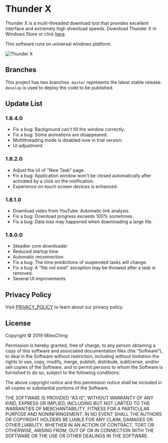 # Thunder X

Thunder X is a multi-threaded download tool that provides excellent interface and extremely high download speeds. Download Thunder X in Windows Store or click [here](https://www.microsoft.com/en-us/p/thunder-x/9njqw2wdtd43?activetab=pivot:overviewtab).

This software runs on universal windows platform.

![Thunder X](https://s2.ax1x.com/2019/05/10/E2Orz4.png)

## Branches

This project has two branches. `master` represents the latest stable release. `develop` is used to deploy the code to be published.

## Update List

### 1.8.4.0

- Fix a bug: Background can't fill the window correctly.
- Fix a bug: Some animations are disappeared.
- Multithreading mode is disabled now in trial version.
- UI adjustment.

### 1.8.2.0

- Adjust the UI of "New Task" page.
- Fix a bug: Application window won't be closed automatically after activated by a click on the notification.
- Experience on touch screen devices is enhanced.

### 1.8.1.0

- Download video from YouTube: Automatic link analysis.
- Fix a bug: Download progress exceeds 100% sometimes.
- Fix a bug: Data loss may happened when downloading a large file.

### 1.8.0.0

- Steadier core downloader
- Reduced startup time
- Automatic reconnection
- Fix a bug: The time predictions of suspended tasks will change.
- Fix a bug: A "file not exist" exception may be throwed after a task is removed.
- Several UI improvements

## Privacy Policy

Visit [PRIVACY_POLICY](https://github.com/MilesChing/ThunderX/blob/develop/PRIVACY_POLICY.md) to learn about our privacy policy.

## License

Copyright © 2019 MilesChing

Permission is hereby granted, free of charge, to any person obtaining a copy of this software and associated documentation files (the “Software”), to deal in the Software without restriction, including without limitation the rights to use, copy, modify, merge, publish, distribute, sublicense, and/or sell copies of the Software, and to permit persons to whom the Software is furnished to do so, subject to the following conditions:

The above copyright notice and this permission notice shall be included in all copies or substantial portions of the Software.

THE SOFTWARE IS PROVIDED “AS IS”, WITHOUT WARRANTY OF ANY KIND, EXPRESS OR IMPLIED, INCLUDING BUT NOT LIMITED TO THE WARRANTIES OF MERCHANTABILITY, FITNESS FOR A PARTICULAR PURPOSE AND NONINFRINGEMENT. IN NO EVENT SHALL THE AUTHORS OR COPYRIGHT HOLDERS BE LIABLE FOR ANY CLAIM, DAMAGES OR OTHER LIABILITY, WHETHER IN AN ACTION OF CONTRACT, TORT OR OTHERWISE, ARISING FROM, OUT OF OR IN CONNECTION WITH THE SOFTWARE OR THE USE OR OTHER DEALINGS IN THE SOFTWARE.
